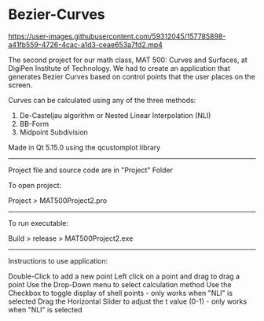 # Bezier-Curves


https://user-images.githubusercontent.com/59312045/157785898-a41fb559-4726-4cac-a1d3-ceae653a7fd2.mp4


The second project for our math class, MAT 500: Curves and Surfaces, at 
DigiPen Institute of Technology. We had to create an application that generates 
Bezier Curves based on control points that the user places on the screen.

Curves can be calculated using any of the three methods:
1. De-Casteljau algorithm or Nested Linear Interpolation (NLI)
2. BB-Form
3. Midpoint Subdivision

Made in Qt 5.15.0 using the qcustomplot library

-----------------------

Project file and source code are in 
"Project" Folder

To open project:

Project > MAT500Project2.pro

-------------------------------------------

To run executable: 

Build > release > MAT500Project2.exe

-------------------------------------------

Instructions to use application:

Double-Click to add a new point
Left click on a point and drag to drag a point
Use the Drop-Down menu to select calculation method
Use the Checkbox to toggle display of shell points - only works when "NLI" is selected
Drag the Horizontal Slider to adjust the t value (0-1) - only works when "NLI" is selected



